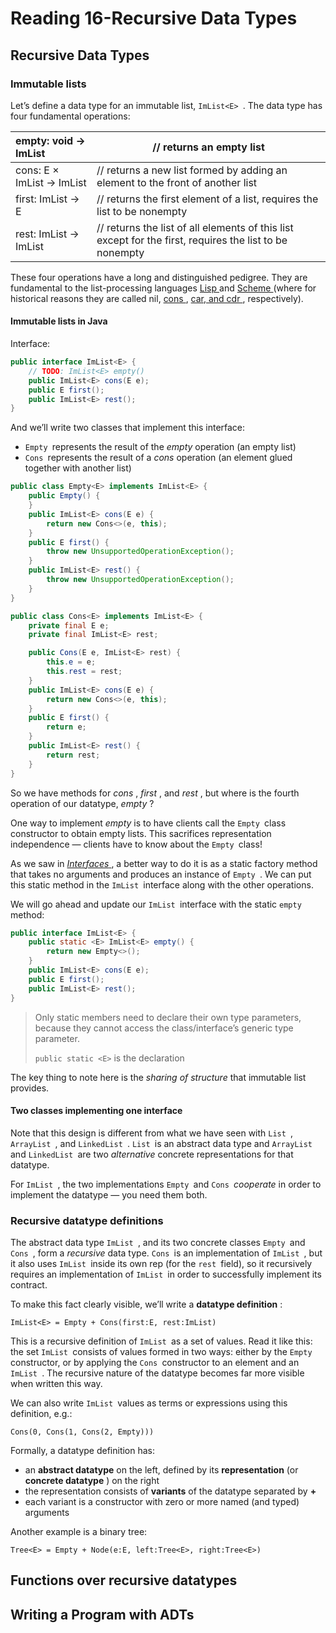 # Reading 16-Recursive Data Types

## Recursive Data Types

### Immutable lists

Let’s define a data type for an immutable list, `ImList<E> `. The data type has four fundamental operations:

| empty: void → ImList      | // returns an empty list                                     |
| :------------------------ | ------------------------------------------------------------ |
| cons: E × ImList → ImList | // returns a new list formed by adding an element to the front of another list |
| first: ImList → E         | // returns the first element of a list, requires the list to be nonempty |
| rest: ImList → ImList     | // returns the list of all elements of this list except for the first, requires the list to be nonempty |

These four operations have a long and distinguished pedigree. They are fundamental to the list-processing languages [Lisp ](https://en.wikipedia.org/wiki/Lisp_(programming_language))and [Scheme ](https://en.wikipedia.org/wiki/Scheme_(programming_language))(where for historical reasons they are called nil, [cons ](https://en.wikipedia.org/wiki/Cons), [car, and cdr ](https://en.wikipedia.org/wiki/CAR_and_CDR), respectively).

#### Immutable lists in Java

Interface:

```java
public interface ImList<E> {
    // TODO: ImList<E> empty()
    public ImList<E> cons(E e);
    public E first();
    public ImList<E> rest();
}
```

And we’ll write two classes that implement this interface:

- `Empty `represents the result of the *empty* operation (an empty list)
- `Cons `represents the result of a *cons* operation (an element glued together with another list)

```java
public class Empty<E> implements ImList<E> {
    public Empty() {
    }
    public ImList<E> cons(E e) {
        return new Cons<>(e, this);
    }
    public E first() {
        throw new UnsupportedOperationException();
    }
    public ImList<E> rest() {
        throw new UnsupportedOperationException();
    }
}

public class Cons<E> implements ImList<E> {
    private final E e;
    private final ImList<E> rest;

    public Cons(E e, ImList<E> rest) {
        this.e = e;
        this.rest = rest;
    }
    public ImList<E> cons(E e) {
        return new Cons<>(e, this);
    }
    public E first() {
        return e;
    }
    public ImList<E> rest() {
        return rest;
    }
}
```

So we have methods for *cons* , *first* , and *rest* , but where is the fourth operation of our datatype, *empty* ?

One way to implement *empty* is to have clients call the `Empty `class constructor to obtain empty lists. This sacrifices representation independence — clients have to know about the `Empty `class!

As we saw in [*Interfaces* ](https://ocw.mit.edu/ans7870/6/6.005/s16/classes/14-interfaces/), a better way to do it is as a static factory method that takes no arguments and produces an instance of `Empty `. We can put this static method in the `ImList `interface along with the other operations. 

We will go ahead and update our `ImList `interface with the static `empty `method:

```java
public interface ImList<E> {
    public static <E> ImList<E> empty() {
        return new Empty<>();
    }
    public ImList<E> cons(E e);
    public E first();
    public ImList<E> rest();
}
```

> Only static members need to declare their own type parameters, because they cannot access the class/interface’s generic type parameter.
>
> `public static <E>`  is the declaration

The key thing to note here is the *sharing of structure* that immutable list provides. 

#### Two classes implementing one interface

Note that this design is different from what we have seen with `List `, `ArrayList `, and `LinkedList `. `List `is an abstract data type and `ArrayList `and `LinkedList `are two *alternative* concrete representations for that datatype.

For `ImList `, the two implementations `Empty `and `Cons `*cooperate* in order to implement the datatype — you need them both.

### Recursive datatype definitions

The abstract data type `ImList `, and its two concrete classes `Empty `and `Cons `, form a *recursive* data type. `Cons `is an implementation of `ImList `, but it also uses `ImList `inside its own rep (for the `rest `field), so it recursively requires an implementation of `ImList `in order to successfully implement its contract.

To make this fact clearly visible, we’ll write a **datatype definition** :

```
ImList<E> = Empty + Cons(first:E, rest:ImList)
```

This is a recursive definition of `ImList `as a set of values. Read it like this: the set `ImList `consists of values formed in two ways: either by the `Empty `constructor, or by applying the `Cons `constructor to an element and an `ImList `. The recursive nature of the datatype becomes far more visible when written this way.

We can also write `ImList `values as terms or expressions using this definition, e.g.:

```
Cons(0, Cons(1, Cons(2, Empty)))
```

Formally, a datatype definition has:

- an **abstract datatype** on the left, defined by its **representation** (or **concrete datatype** ) on the right
- the representation consists of **variants** of the datatype separated by **+**
- each variant is a constructor with zero or more named (and typed) arguments

Another example is a binary tree:

```
Tree<E> = Empty + Node(e:E, left:Tree<E>, right:Tree<E>)
```



## Functions over recursive datatypes





## Writing a Program with ADTs

